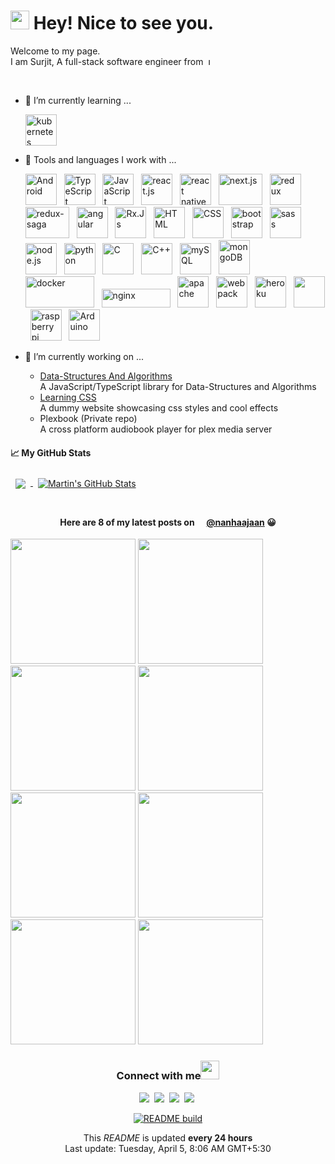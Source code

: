 <!--
**SurjitSahoo/surjitsahoo** is a ✨ _special_ ✨ repository because its `README.md` (this file) appears on your GitHub profile.

Here are some ideas to get you started:

- 🔭 I’m currently working on ...
- 🌱 I’m currently learning ...
- 👯 I’m looking to collaborate on ...
- 🤔 I’m looking for help with ...
- 💬 Ask me about ...
- 📫 How to reach me: ...
- 😄 Pronouns: ...
- ⚡ Fun fact: ...
-->

<h1><img src="https://emojis.slackmojis.com/emojis/images/1531849430/4246/blob-sunglasses.gif?1531849430" width="30"/> Hey! Nice to see you.</h1>

Welcome to my page.  
I am Surjit, A full-stack software engineer from&nbsp;
<img src="https://upload.wikimedia.org/wikipedia/en/thumb/4/41/Flag_of_India.svg/1200px-Flag_of_India.svg.png" height="11" title="India">

<br/>

- 🌱 I’m currently learning ...

  <img src="https://cdn.worldvectorlogo.com/logos/kubernets.svg" alt="kubernetes" title="Kubernetes" width="50" height="50" />

- 🧰 Tools and languages I work with ...

  <img src="https://cdn.worldvectorlogo.com/logos/android.svg" alt="Android" title="Android" width="50" height="50" > &nbsp;
  <img src="https://cdn.worldvectorlogo.com/logos/typescript.svg" alt="TypeScript" title="TypeScript" width="50" height="50" > &nbsp;
  <img src="https://cdn.worldvectorlogo.com/logos/logo-javascript.svg" alt="JavaScript" title="JavaScript" width="50" height="50" > &nbsp;
  <img src="https://cdn.worldvectorlogo.com/logos/react-2.svg" alt="react.js" title="React.Js" width="50" height="50" > &nbsp;
  <img src="https://cdn.worldvectorlogo.com/logos/react-native-firebase-1.svg" alt="react native" title= "React Native" width="50" height="50" > &nbsp;
  <img src="https://cdn.worldvectorlogo.com/logos/nextjs-3.svg" alt="next.js" title="Next.Js" width="70" height="50" > &nbsp;
  <img src="https://cdn.worldvectorlogo.com/logos/redux.svg" alt="redux" title="Redux" width="50" height="50" > &nbsp;
  <img src="https://cdn.worldvectorlogo.com/logos/redux-saga.svg" alt="redux-saga" title="Redux Saga" width="70" height="50" > &nbsp;
  <img src="https://cdn.worldvectorlogo.com/logos/angular-icon-1.svg" alt="angular" title="Angular" width="50" height="50" > &nbsp;
  <img src="https://cdn.worldvectorlogo.com/logos/rxjs-1.svg" alt="Rx.Js" title="Rx.Js" width="50" height="50" > &nbsp;
  <img src="https://cdn.jsdelivr.net/gh/devicons/devicon/icons/html5/html5-original.svg" alt="HTML" title="HTML" width="50" height="50" > &nbsp;
  <img src="https://cdn.jsdelivr.net/gh/devicons/devicon/icons/css3/css3-original.svg" alt="CSS" title="CSS" width="50" height="50" > &nbsp;
  <img src="https://cdn.worldvectorlogo.com/logos/bootstrap-4.svg" alt="bootstrap" title="Bootstrap" width="50" height="50" > &nbsp;
  <img src="https://cdn.worldvectorlogo.com/logos/sass-1.svg" alt="sass" title="Sass" width="50" height="50" > &nbsp;
  <img src="https://cdn.worldvectorlogo.com/logos/nodejs-icon.svg" alt="node.js" title="Node.Js" width="50" height="50" > &nbsp;
  <img src="https://cdn.worldvectorlogo.com/logos/python-5.svg" alt="python" title="Python" width="50" height="50" > &nbsp;
  <img src="https://cdn.jsdelivr.net/gh/devicons/devicon/icons/c/c-original.svg" alt="C" title="C" width="50" height="50" > &nbsp;
  <img src="https://cdn.worldvectorlogo.com/logos/c.svg" alt="C++" title="C++" width="50" height="50" > &nbsp;
  <img src="https://cdn.worldvectorlogo.com/logos/mysql-6.svg" alt="mySQL" title="MySQL" width="50" height="50" > &nbsp;
  <img src="https://cdn.worldvectorlogo.com/logos/mongodb-icon-1.svg" alt="mongoDB" title="MongoDB" width="50" height="55" > &nbsp;
  <img src="https://cdn.worldvectorlogo.com/logos/docker-3.svg" alt="docker" title="Docker" width="110" height="50" > &nbsp;
  <img src="https://cdn.worldvectorlogo.com/logos/nginx.svg" alt="nginx" title="nginx" width="110" height="30" > &nbsp;
  <img src="https://cdn.jsdelivr.net/gh/devicons/devicon/icons/apache/apache-original-wordmark.svg" alt="apache" title="apache" width="50" height="50" > &nbsp;
  <img src="https://cdn.worldvectorlogo.com/logos/webpack-icon.svg" alt="webpack" title="Webpack" width="50" height="50" > &nbsp;
  <img src="https://cdn.worldvectorlogo.com/logos/heroku-4.svg" alt="heroku" title="heroku" width="50" height="50" > &nbsp;
  <img src="https://cdn.worldvectorlogo.com/logos/git-icon.svg" alt="" title="git" width="50" height="50" > &nbsp;
  <img src="https://cdn.worldvectorlogo.com/logos/raspberry-pi.svg" alt="raspberry pi" title="Raspberry Pi" width="50" height="50" > &nbsp;
  <img src="https://cdn.jsdelivr.net/gh/devicons/devicon/icons/arduino/arduino-original-wordmark.svg" alt="Arduino" title="Arduino" width="50" height="50" > &nbsp;
  <!-- <img src="" alt="" width="50" height="50" > &nbsp; -->

- 🔭 I’m currently working on ...

  - [Data-Structures And Algorithms](https://github.com/SurjitSahoo/DataStructures-Algorithms 'Data-Structures and Algorithms implemented in TypeScript')  
    A JavaScript/TypeScript library for Data-Structures and Algorithms
  - [Learning CSS](https://surjitsahoo.github.io/learning-scss)  
    A dummy website showcasing css styles and cool effects
  - Plexbook (Private repo)  
    A cross platform audiobook player for plex media server

#### &#x1f4c8; My GitHub Stats

<a href="https://github.com/surjitsahoo">
  <img align="center" style="margin:0.5rem" src="https://github-readme-stats.vercel.app/api/top-langs/?username=surjitsahoo&langs_count=3&hide=html,css&title_color=ffffff&text_color=c9cacc&icon_color=4AB197&bg_color=1A2B34" />
</a>

<a href="https://github.com/surjitsahoo">
  <img align="center" style="margin:0.5rem" src="https://github-readme-stats.vercel.app/api?username=surjitsahoo&show_icons=true&line_height=27&count_private=true&title_color=ffffff&text_color=c9cacc&icon_color=4AB097&bg_color=1A2B34" alt="Martin's GitHub Stats" />
</a>

<br/>
<br/>

<h4 align="center">Here are 8 of my latest posts on
<img src="https://cdn.worldvectorlogo.com/logos/instagram-2-1.svg" height="12" />
<a href="https://www.instagram.com/nanhaajaan/">@nanhaajaan</a> 
😀</h4>

<p>
<img src="https:&#x2F;&#x2F;cdn1.picuki.com&#x2F;hosted-by-instagram&#x2F;q&#x3D;0exhNuNYnjBGZDHIdN5WmL9I2Pk2GAlRNecaS7j0nyZiNxIsbHWB58ltwdGn%7C%7CDh6Kwh9HS+Lfjhm5IkqU1xUZFN9OkPdS7aPTTxR56qQXYCn0j1m9pRolr09JHMYbHOr9MIuOzjYLCcaDqYDG7uo+qhT5aGuO1lQpTaEW+oR9z5G7MqqS7Z0zYMh7+yBjFzqv8lgajtE8yUnJkosrJPUry5MY%7C%7CrzDc11sfwmFu5KtckG1ODmmHj1KD56QVxORGHJg6r5oNsTtxKlMjA89jyGZa8%7C%7Cf2EZo3Saljd3sY8s1dLvYMti0aNo4Z%7C%7C2eFk0bHpmrFlskoWSlDKAOW2Hzkd2+TTA0LyJXqcstaPeMOmfcPD6xzL2W7XZUrRJACxdVa2EAQf%7C%7CZsq4BPdKn48SS%7C%7CpI0Qbm" width="200">
<img src="https:&#x2F;&#x2F;cdn1.picuki.com&#x2F;hosted-by-instagram&#x2F;q&#x3D;0exhNuNYnjBGZDHIdN5WmL9I2Pk2GAlRNecaS7j0nyZiNxIsbHWB58ltwdGn%7C%7CDh6Kwh9HS+Lfjhk54krU1VVZFR9PUTbSbKNSztU7KmaUoCm1jRi%7C%7CZ5llbwzJHUeZHWr8sYkOzjYLCcaDqYDG7uo%7C%7CekT+OXucj8Dpi2bMrQT9zJBpY6uSKVKz8J13bHR1Bv9vdBhGy5CoiVxfA8XrN7loi5XVfrjJs9zt6B6CLEAnchRpr6gnSu5X2soeGpwWT6ars3+ke08hiL8KWRpqyeYSaoEIEQd3FiDhk4Wta5j3aKDFbU0iqs8k%7C%7CiRSWIKAk1JoRA+vZOftgLsSSaq3EEPlC2HhLy5L652mbTEaODIW9rBmTvHe5yGFakbdWoKMObRAUbFIsT7AOlBuZprFMBY7ViEvTSaS4Gy0xYsUmcf0xCtWLc2fPOe+7yt9iqHgDuI+FQ&#x3D;" width="200">
<img src="https:&#x2F;&#x2F;cdn1.picuki.com&#x2F;hosted-by-instagram&#x2F;q&#x3D;0exhNuNYnjBGZDHIdN5WmL9I2Pk2GAlRNucaS7j0nyZiNxIsbHWB58ltwdGn%7C%7CDh6Kwh9HS+Lfjhj5YgqV11RZFR8OkfXSryMSDpQ56mYV4Cl1jJn%7C%7CJNmkbgwKXEfZnOr9csrOzjYLCcaDqYDG7uo%7C%7CekT+OXucj8Dpi2bMrQT9zJBpY6uSKVKz8J13bHR1Bv9vdBhGy5CoiVxfA8XrN7loi5XVfrjJs9zt6B6CLEAnchRpr2gnSu5X2soeGpwWT6ars3+ke08hiL8KWRoqCeYSaoEIEQd3GeN5xo8kaUghqSbFbU0+NwymPmRSWIKAk1JoRA+vZOftgLsSSaq3EEPlC2HhLy5L652mbTEGqGzUNnngRvzQ4LuIo5ZXGlCI8%7C%7CEfE%7C%7C0J8ybPvwLoaZ3P8tW%7C%7CGGH%7C%7C1e2QpGy0xYsUmcf0WatLcc2fPOe+7yt9iqHgDuI+FQ&#x3D;" width="200">
<img src="https:&#x2F;&#x2F;cdn1.picuki.com&#x2F;hosted-by-instagram&#x2F;q&#x3D;0exhNuNYnjBGZDHIdN5WmL9I2Pk2GAlRNucaS7j0nyZiNxIsbHWB58ltwdGn%7C%7CDh6Kwh9HS+Lfjpl5YIpUllQZFF6PUPeQbCMTTlU7ayaVoCq0DNu8ZFklbYyJHQfYnWs9ssrOzjYMTIfQeoEH%7C%7Cb2rvUW%7C%7CfvwaTIFuDaWNOUtzCVG%7C%7CMm0X51wmcRm3ayEv0Pxto0%7C%7CNylL9XkgKQcursrV%7C%7CndYEvL+M4Byp6JzSPkCj9ND1OHtpCa5BTB7Kzg4KD6chYTJnLM8iHHZYRARojK0cogDEE0K1mqV8RM1v9EPqoOmZKBq+98ZkIGRT2UFAjsm81JhmMntxxzsXC2DyhB98E3U+OGEQ%7C%7CQUs7LkNdDNQIj45nDHZ7n5RJZkdS0uTaz9QEr2MuGHQcdcy90dSNtvhXrntjmzd4%7C%7Cn1RcsUzdMhWzY" width="200">
<img src="https:&#x2F;&#x2F;cdn1.picuki.com&#x2F;hosted-by-instagram&#x2F;q&#x3D;0exhNuNYnjBGZDHIdN5WmL9I2Pk2GAlRNucaS7j0nyZiNxIsbHWB58ltwdGn%7C%7CDh6Kwh9HS+Lfjpg5IguWVxUZFF7PkDXTbCLTzlQ6K6bUYCn1j1h%7C%7CJ5llL4wLHcXZ3Or9MctOzjYMTIfQeoEH%7C%7Cbx7a8Koru5A2MGo1zRMrBC0GAG4fy3UPI7mslm3ayEv0Pxto0%7C%7CNylL9XkgKQcursrV%7C%7CndYEvL+M4Byp6JzSPkCj9ND1OHtpCa5BTB7Kz04KD6chYTJnLM8kyzxTgZh9nSVQIgDYkhOo3vp8RM1v9EPqoOmZKBq+98ZkIGRT2UFAjsm81JhmMntxxzsXF%7C%7C74EFmzE791bGmI+8X8536J9jMBd66xgDkfpWMI61pW3g6Fc2DcgfPF8ChQcdcy90dSakfjgngtjmzd4%7C%7Cn1RcsUzdMhWzY" width="200">
<img src="https:&#x2F;&#x2F;cdn1.picuki.com&#x2F;hosted-by-instagram&#x2F;q&#x3D;0exhNuNYnjBGZDHIdN5WmL9I2Pk2GAlRNucaS7j0nyZiNxIsbHWB58ltwdGn%7C%7CDh6Kwh9HS+Lfjtk5o0qV1tQZFdyP0LXTrWJRTpV7KqaXICg0TBi85Bilbg9LHMdbHGv98ctOzjYMTIfQeoEH%7C%7Cb2r+4Q5vvwaDYDuDeSMuUtzCVG%7C%7CMm0X51wmcRm3ayEv0Pxto0%7C%7CNylL9XkgKQcursrV%7C%7CndYEvL+M4Byp6JzSPkCj9ND1OHtpCa5BTB7KzY4KD6chYTJnLNRgDPjVycBz1i%7C%7CYogDdhwwtWWK8RM1v9EPqoOmZKBq+98ZkIGRT2UFAjsm81JhmMntxxzsXDi56VJ42lHEy6Crdt01p8fZJ+qoYtfB1BjndJrZR5cBc2IjFfrlZ0jFH%7C%7CCxQcdcy90dSNsYgQuTtjmzd4%7C%7Cn1RcsUzdMhWzY" width="200">
<img src="https:&#x2F;&#x2F;cdn1.picuki.com&#x2F;hosted-by-instagram&#x2F;q&#x3D;0exhNuNYnjBGZDHIdN5WmL9I2Pk2GAlRNecaS7j0nyZiNxIsbHWB58ltwdGn%7C%7CDh6Kwh9HS+Lfjtj5osrUFpVZFF9PULZQLyBTTpV7KyQU+zN1zRj9p9glLk8KHAaZ3Ou8cApUQmYdSgIGaYDG7uo%7C%7CesJ+f7ucjMBpi2XMLQT9zJBpY6uSKVKz8J1pJ2Jg3Tt%7C%7C9k4Ki5e82wzJURmpNHNpW5HDbr2PM86o6N0QrlChMIRrdDgmBq7EHl3Kj4nUQ+RubTOl+1egy7lLC8IySyWTfkaFxQNqAbtolA0toFzqaekMN1A3twZkIH2CmUEXTE86kAon5zgx3PySVTw6UB79UX9zqK7Xa0No7jXPfyye8rNyhjIWrXROZpzEHMqFd3gRHDaB+2YEI5Wk9YZTqxt9nuQo0CCerPLzxp1WWJIhTLTXw&#x3D;&#x3D;" width="200">
<img src="https:&#x2F;&#x2F;cdn1.picuki.com&#x2F;hosted-by-instagram&#x2F;q&#x3D;0exhNuNYnjBGZDHIdN5WmL9I2Pk2GAlRNecaS7j0nyZiNxIsbHWB58ltwdGn%7C%7CDh6Kwh9HS+Lfjti54MsUV9SZFN5PkbfTLONRT5X6qiaVoCj1DFg955llLg3L3EabHCo9sIpOzjYMTIfQeoEH%7C%7Cb2rvUW8PvwbTIBpi2TMLBCyQlWotfpUrJy9ZRzt52U1h+189JldAJZ+jtvdBFundPZlTIeAf3+Idp1orN2S%7C%7CkKhtAKv6K%7C%7C1SO2ECMseW16GX6Rv5+HoOAAuiDpYGhpqjHheKc4EEMWggiUsA4Y4sEZsKv0FaxVlMQxsJWPCmMDUjFKhRJqwLm6tQLsSUHv3EBQnjeelvW+eqN29qrREauRT9rs4wbkQpvqE75AC31fP9DSQQvUbe2mMfB2sqZ5EOEZ71zm1BeYXuLzmhx0WWMY1mSvXsMiBcKTx5C3+3ON1T+Ipl9o" width="200">
</p>

<div align='center'>
<h3>Connect with me<img src="https://emojis.slackmojis.com/emojis/images/1536351075/4594/blob-wave.gif?1536351075" width="30"> </h3>

[![](https://img.shields.io/badge/Twitter-1DA1F2?style=for-the-badge&logo=twitter&logoColor=white)](https://twitter.com/nanha_jaan)&nbsp;
[![](https://img.shields.io/badge/LinkedIn-0077B5?style=for-the-badge&logo=linkedin&logoColor=white)](https://www.linkedin.com/in/surjitsahoo)&nbsp;
[![](https://img.shields.io/badge/Instagram-E4405F?style=for-the-badge&logo=instagram&logoColor=white)](https://www.instagram.com/nanhaajaan/)&nbsp;
[![](https://img.shields.io/badge/Facebook-1877F2?style=for-the-badge&logo=facebook&logoColor=white)](https://www.facebook.com/surjit.sahoo.3576/)&nbsp;

[![README build](https://github.com/SurjitSahoo/surjitsahoo/actions/workflows/main.yaml/badge.svg)](https://github.com/SurjitSahoo/surjitsahoo/actions/workflows/main.yaml)

<p>This <i>README</i> is updated <b>every 24 hours</b><br/>
Last update: Tuesday, April 5, 8:06 AM GMT+5:30</p>
</div>
